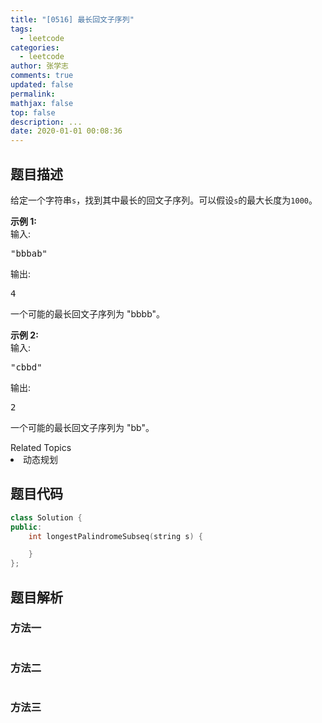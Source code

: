 ```yaml
---
title: "[0516] 最长回文子序列"
tags:
  - leetcode
categories:
  - leetcode
author: 张学志
comments: true
updated: false
permalink:
mathjax: false
top: false
description: ...
date: 2020-01-01 00:08:36
---
```


## 题目描述

<p>给定一个字符串<code>s</code>，找到其中最长的回文子序列。可以假设<code>s</code>的最大长度为<code>1000</code>。</p>

<p><strong>示例 1:</strong><br />
输入:</p>

<pre>
&quot;bbbab&quot;
</pre>

<p>输出:</p>

<pre>
4
</pre>

<p>一个可能的最长回文子序列为 &quot;bbbb&quot;。</p>

<p><strong>示例 2:</strong><br />
输入:</p>

<pre>
&quot;cbbd&quot;
</pre>

<p>输出:</p>

<pre>
2
</pre>

<p>一个可能的最长回文子序列为 &quot;bb&quot;。</p>
<div><div>Related Topics</div><div><li>动态规划</li></div></div>

## 题目代码

```cpp
class Solution {
public:
    int longestPalindromeSubseq(string s) {

    }
};
```

## 题目解析

### 方法一

```cpp

```

### 方法二

```cpp

```

### 方法三

```cpp

```

